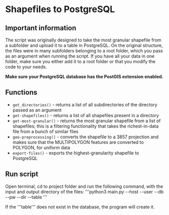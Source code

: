 # Shapefiles to PostgreSQL

## Important information

The script was originally designed to take the most granular shapefile from a subfolder and upload it to a table in PostgreSQL. On the original structure, the files were in many subfolders belonging to a root folder, which you pass as an argument when running the script. If you have all your data in one folder, make sure you either add it to a root folder or that you modify the code to your needs.

**Make sure your PostgreSQL database has the PostGIS extension enabled.**

## Functions

- `get_directories()` - returns a list of all subdirectories of the directory passed as an argument
- `get-shapefiles()` - returns a list of all shapefiles present in a directory
- `get-most-granular()` - returns the most granular shapefile from a list of shapefiles; this is a filtering functionality that takes the richest-in-data file from a bunch of similar files
- `geo-preprocessing()` - converts the shapefile to a 3857 projection and makes sure that the MULTIPOLYGON features are converted to POLYGON, for uniform data
- `export-files()` - exports the highest-granularity shapefile to PostgreSQL 


## Run script

Open terminal, cd to project folder and run the following command, with the input and output directory of the files:
'''python3 main.py --host <HOST> --user <USER> --db <DATABASE> --pw <PASSWORD> --dir <INPUT-DIRECTORY> --table <OUTPUT-TABLE>'''

If the '''table''' does not exist in the database, the program will create it.
